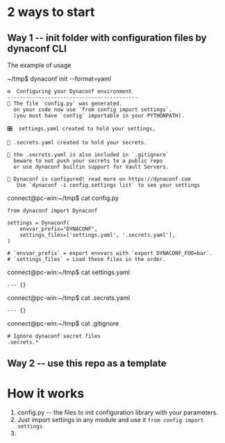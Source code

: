 
# 2 ways to start

## Way 1 -- init folder with configuration files by dynaconf CLI

The example of usage

~/tmp$ dynaconf init --format=yaml

    ⚙️  Configuring your Dynaconf environment
    ------------------------------------------
    🐍 The file `config.py` was generated.
      on your code now use `from config import settings`.
      (you must have `config` importable in your PYTHONPATH).
    
    🎛️  settings.yaml created to hold your settings.
    
    🔑 .secrets.yaml created to hold your secrets.
    
    🙈 the .secrets.yaml is also included in `.gitignore`
      beware to not push your secrets to a public repo
      or use dynaconf builtin support for Vault Servers.
    
    🎉 Dynaconf is configured! read more on https://dynaconf.com
       Use `dynaconf -i config.settings list` to see your settings

connect@pc-win:~/tmp$ cat config.py

    from dynaconf import Dynaconf
    
    settings = Dynaconf(
        envvar_prefix="DYNACONF",
        settings_files=['settings.yaml', '.secrets.yaml'],
    )
    
    # `envvar_prefix` = export envvars with `export DYNACONF_FOO=bar`.
    # `settings_files` = Load these files in the order.

connect@pc-win:~/tmp$ cat settings.yaml

    --- {}


connect@pc-win:~/tmp$ cat .secrets.yaml

    --- {}

connect@pc-win:~/tmp$ cat .gitignore

    # Ignore dynaconf secret files
    .secrets.*

## Way 2 -- use this repo as a template


# How it works

1. config.py -- the files to init configuration library with your parameters.
2. Just import settings in any module and use it `from config import settings`
3. 